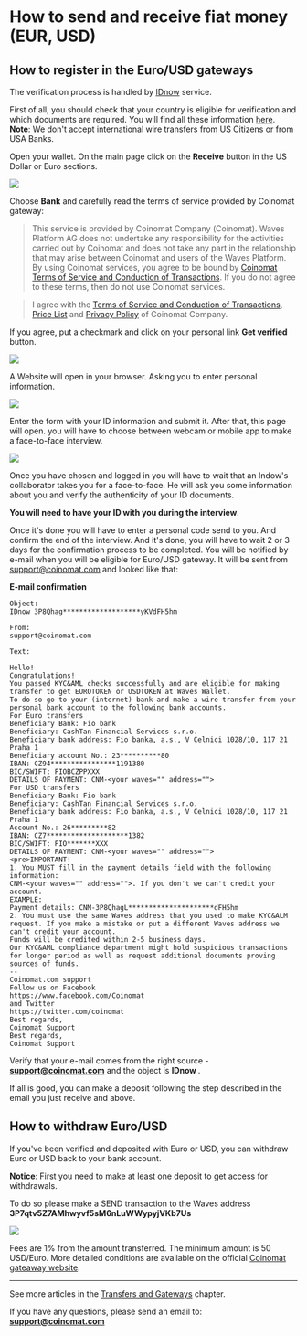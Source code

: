 # How to send and receive fiat money (EUR, USD)

## How to register in the Euro/USD gateways

The verification process is handled by [IDnow](https://www.idnow.eu/) service.

First of all, you should check that your country is eligible for verification and which documents are required. You will find all these information [here](https://wavesplatform.userecho.com/topics/1304-list-of-accepted-countries-and-documents-for-verification/).
**Note**: We don't accept international wire transfers from US Citizens or from USA Banks.

Open your wallet. On the main page click on the **Receive** button in the US Dollar or Euro sections.

![](/_assets/fiat_transfers_01.png)

Choose **Bank** and carefully read the terms of service provided by Coinomat gateway:

> This service is provided by Coinomat Company (Сoinomat). Waves Platform AG does not undertake any responsibility for the activities carried out by Coinomat and does not take any part in the relationship that may arise between Coinomat and users of the Waves Platform.
By using Coinomat services, you agree to be bound by [Coinomat Terms of Service and Conduction of Transactions](https://coinomat.com/terms.php). If you do not agree to these terms, then do not use Coinomat services.

> I agree with the [Terms of Service and Conduction of Transactions](https://coinomat.com/terms.php), [Price List](https://coinomat.com/limits.php) and [Privacy Policy](https://coinomat.com/privacy.php) of Coinomat Company.

If you agree, put a checkmark and click on your personal link **Get verified** button.

![](/_assets/fiat_transfers_02.png)

A Website will open in your browser. Asking you to enter personal information.

![](/_assets/fiat_transfers_03.png)

Enter the form with your ID information and submit it. After that, this page will open. you will have to choose between webcam or mobile app to make a face-to-face interview.

![](/_assets/fiat_transfers_04.png)

Once you have chosen and logged in you will have to wait that an Indow's collaborator takes you for a face-to-face. He will ask you some information about you and verify the authenticity of your ID documents.

**You will need to have your ID with you during the interview**.

Once it's done you will have to enter a personal code send to you. And confirm the end of the interview.
And it's done, you will have to wait 2 or 3 days for the confirmation process to be completed.
You will be notified by e-mail when you will be eligible for Euro/USD gateway. It will be sent from support@coinomat.com and looked like that:

**E-mail confirmation**

```
Object:
IDnow 3P8Qhag*******************yKVdFH5hm

From:
support@coinomat.com

Text:

Hello!
Congratulations!
You passed KYC&AML checks successfully and are eligible for making transfer to get EUROTOKEN or USDTOKEN at Waves Wallet.
To do so go to your (internet) bank and make a wire transfer from your personal bank account to the following bank accounts.
For Euro transfers
Beneficiary Bank: Fio bank
Beneficiary: CashTan Financial Services s.r.o.
Beneficiary bank address: Fio banka, a.s., V Celnici 1028/10, 117 21 Praha 1
Beneficiary account No.: 23**********80
IBAN: CZ94****************1191380
BIC/SWIFT: FIOBCZPPXXX
DETAILS OF PAYMENT: CNM-<your waves="" address="">
For USD transfers
Beneficiary Bank: Fio bank
Beneficiary: CashTan Financial Services s.r.o.
Beneficiary bank address: Fio banka, a.s., V Celnici 1028/10, 117 21 Praha 1
Account No.: 26*********82
IBAN: CZ7********************1382
BIC/SWIFT: FIO*******XXX
DETAILS OF PAYMENT: CNM-<your waves="" address="">
<pre>IMPORTANT!
1. You MUST fill in the payment details field with the following information:
CNM-<your waves="" address="">. If you don't we can't credit your account.
EXAMPLE:
Payment details: CNM-3P8QhagL*********************dFH5hm
2. You must use the same Waves address that you used to make KYC&ALM request. If you make a mistake or put a different Waves address we can't credit your account.
Funds will be credited within 2-5 business days.
Our KYC&AML compliance department might hold suspicious transactions for longer period as well as request additional documents proving sources of funds.
--
Coinomat.com support
Follow us on Facebook
https://www.facebook.com/Coinomat
and Twitter
https://twitter.com/coinomat
Best regards,
Coinomat Support
Best regards,
Coinomat Support
```

Verify that your e-mail comes from the right source - **support@coinomat.com** and the object is **IDnow <your Waves adress>**.

If all is good, you can make a deposit following the step described in the email you just receive and above.

## How to withdraw Euro/USD

If you've been verified and deposited with Euro or USD, you can withdraw Euro or USD back to your bank account.

**Notice**: First you need to make at least one deposit to get access for withdrawals.

To do so please make a SEND transaction to the Waves address **3P7qtv5Z7AMhwyvf5sM6nLuWWypyjVKb7Us**

![](/_assets/fiat_transfers_01.png)

Fees are 1% from the amount transferred. The minimum amount is 50 USD/Euro. More detailed conditions are available on the official [Coinomat gateaway website](https://coinomat.com/).

___

See more articles in the [Transfers and Gateways](/waves-client/wallet-management.md) chapter.

If you have any questions, please send an email to: **support@coinomat.com**
